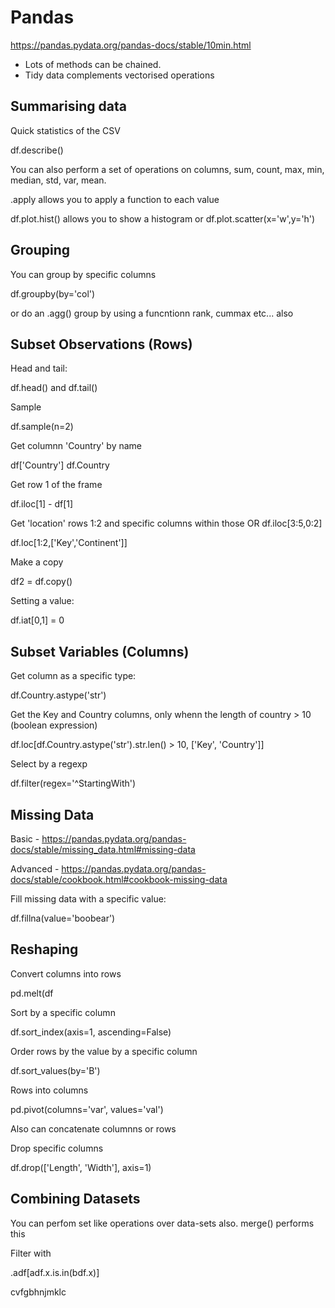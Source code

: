 # Pandas

https://pandas.pydata.org/pandas-docs/stable/10min.html

* Lots of methods can be chained.
* Tidy data complements vectorised operations

## Summarising data

Quick statistics of the CSV

  df.describe()

You can also perform a set of operations on columns, sum, count, max, min, median, std, var, mean.

.apply allows you to apply a function to each value

df.plot.hist() allows you to show a histogram or df.plot.scatter(x='w',y='h')

## Grouping

You can group by specific columns

  df.groupby(by='col')

or do an .agg() group by using a funcntionn rank, cummax etc... also

## Subset Observations (Rows)

Head and tail:

  df.head() and df.tail() 
  
Sample

  df.sample(n=2)
  
Get columnn 'Country' by name

  df['Country']
  df.Country
  
Get row 1 of the frame

  df.iloc[1] - df[1]
  
Get 'location' rows 1:2 and specific columns within those OR df.iloc[3:5,0:2]

  df.loc[1:2,['Key','Continent']]
  
Make a copy

  df2 = df.copy()

Setting a value:

  df.iat[0,1] = 0
  
## Subset Variables (Columns)

Get column as a specific type:

  df.Country.astype('str')
  
Get the Key and Country columns, only whenn the length of country > 10 (boolean expression)

  df.loc[df.Country.astype('str').str.len() > 10, ['Key', 'Country']]

Select by a regexp

  df.filter(regex='^StartingWith')
  
## Missing Data

Basic - https://pandas.pydata.org/pandas-docs/stable/missing_data.html#missing-data

Advanced - https://pandas.pydata.org/pandas-docs/stable/cookbook.html#cookbook-missing-data

Fill missing data with a specific value:

  df.fillna(value='boobear')

## Reshaping

Convert columns into rows

  pd.melt(df

Sort by a specific column

  df.sort_index(axis=1, ascending=False)
  
Order rows by the value by a specific column

  df.sort_values(by='B')

Rows into columns

  pd.pivot(columns='var', values='val')

Also can concatenate columnns or rows

Drop specific columns

  df.drop(['Length', 'Width'], axis=1)
  
## Combining Datasets

You can perfom set like operations over data-sets also.  merge() performs this

Filter with 

  .adf[adf.x.is.in(bdf.x)]
  
cvfgbhnjmklc  

